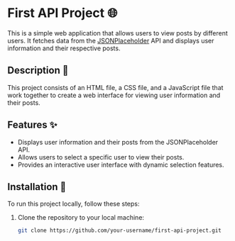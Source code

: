 # First API Project 🌐

This is a simple web application that allows users to view posts by different users. It fetches data from the [JSONPlaceholder](https://jsonplaceholder.typicode.com/) API and displays user information and their respective posts.

## Description 📄

This project consists of an HTML file, a CSS file, and a JavaScript file that work together to create a web interface for viewing user information and their posts.

## Features ✨

- Displays user information and their posts from the JSONPlaceholder API.
- Allows users to select a specific user to view their posts.
- Provides an interactive user interface with dynamic selection features.

## Installation 🚀

To run this project locally, follow these steps:

1. Clone the repository to your local machine:

   ```bash
   git clone https://github.com/your-username/first-api-project.git
